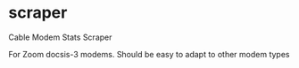 # scraper
Cable Modem Stats Scraper

For Zoom docsis-3 modems. Should be easy to adapt to other modem types


